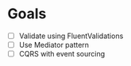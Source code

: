 # Goals

-[ ] Validate using FluentValidations
-[ ] Use Mediator pattern 
-[ ] CQRS with event sourcing